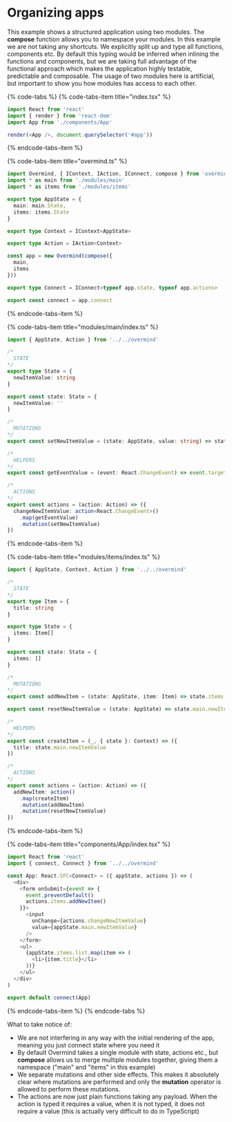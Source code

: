# Organizing apps

This example shows a structured application using two modules. The **compose** function allows you to namespace your modules. In this example we are not taking any shortcuts. We explicitly split up and type all functions, components etc. By default this typing would be inferred when inlining the functions and components, but we are taking full advantage of the functional approach which makes the application highly testable, predictable and composable. The usage of two modules here is artificial, but important to show you how modules has access to each other.

{% code-tabs %}
{% code-tabs-item title="index.tsx" %}
```typescript
import React from 'react'
import { render } from 'react-dom'
import App from './components/App'

render(<App />, document.querySelector('#app'))
```
{% endcode-tabs-item %}

{% code-tabs-item title="overmind.ts" %}
```typescript
import Overmind, { IContext, IAction, IConnect, compose } from 'overmind/react'
import * as main from './modules/main'
import * as items from './modules/items'

export type AppState = {
  main: main.State,
  items: items.State
}

export type Context = IContext<AppState>

export type Action = IAction<Context>

const app = new Overmind(compose({
  main,
  items
}))

export type Connect = IConnect<typeof app.state, typeof app.actions>

export const connect = app.connect

```
{% endcode-tabs-item %}

{% code-tabs-item title="modules/main/index.ts" %}
```typescript
import { AppState, Action } from '../../overmind'

/*
  STATE
*/
export type State = {
  newItemValue: string
}

export const state: State = {
  newItemValue: ''
}

/*
  MUTATIONS
*/
export const setNewItemValue = (state: AppState, value: string) => state.main.newItemValue = value

/*
  HELPERS
*/
export const getEventValue = (event: React.ChangeEvent) => event.target.value

/*
  ACTIONS
*/
export const actions = (action: Action) => ({
  changeNewItemValue: action<React.ChangeEvent>()
    .map(getEventValue)
    .mutation(setNewItemValue)
})
```
{% endcode-tabs-item %}

{% code-tabs-item title="modules/items/index.ts" %}
```typescript
import { AppState, Context, Action } from '../../overmind'

/*
  STATE
*/
export type Item = {
  title: string
}

export type State = {
  items: Item[]
}

export const state: State = {
  items: []
}

/*
  MUTATIONS
*/
export const addNewItem = (state: AppState, item: Item) => state.items.list.push(item)

export const resetNewItemValue = (state: AppState) => state.main.newItemValue = ''

/*
  HELPERS
*/
export const createItem = (_, { state }: Context) => ({
  title: state.main.newItemValue
})

/*
  ACTIONS
*/
export const actions = (action: Action) => ({
  addNewItem: action()
    .map(createItem)
    .mutation(addNewItem)
    .mutation(resetNewItemValue)
})
```
{% endcode-tabs-item %}

{% code-tabs-item title="components/App/index.tsx" %}
```typescript
import React from 'react'
import { connect, Connect } from '../../overmind'

const App: React.SFC<Connect> = ({ appState, actions }) => (
  <div>
    <form onSubmit={event => {
      event.preventDefault()
      actions.items.addNewItem()
    }}>
      <input
        onChange={actions.changeNewItemValue}
        value={appState.main.newItemValue}
      />
    </form>
    <ul>
      {appState.items.list.map(item => (
        <li>{item.title}</li>
      ))}
    </ul>
  </div>
)

export default connect(App)
```
{% endcode-tabs-item %}
{% endcode-tabs %}

What to take notice of:

* We are not interfering in any way with the initial rendering of the app, meaning you just connect state where you need it
* By default Overmind takes a single module with state, actions etc., but **compose** allows us to merge multiple modules together, giving them a namespace \("main" and "items" in this example\)
* We separate mutations and other side effects. This makes it absolutely clear where mutations are performed and only the **mutation** operator is allowed to perform these mutations.
* The actions are now just plain functions taking any payload. When the action is typed it requires a value, when it is not typed, it does not require a value \(this is actually very difficult to do in TypeScript\)



